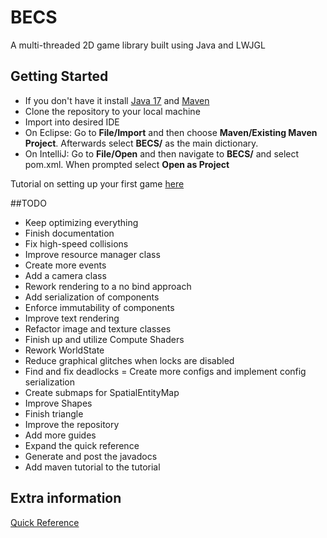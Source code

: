 # BECS
A multi-threaded 2D game library built using Java and LWJGL
## Getting Started
- If you don't have it install [Java 17](https://www.oracle.com/java/technologies/javase/jdk17-archive-downloads.html) and [Maven](https://maven.apache.org/download.cgi)
- Clone the repository to your local machine
- Import into desired IDE
- On Eclipse: Go to **File/Import** and then choose **Maven/Existing Maven Project**. Afterwards select **BECS/** as the main dictionary.
- On IntelliJ: Go to **File/Open** and then navigate to **BECS/** and select pom.xml. When prompted select **Open as Project**

Tutorial on setting up your first game [here](Information/BUILD-GAME.MD)

##TODO
- Keep optimizing everything
- Finish documentation
- Fix high-speed collisions
- Improve resource manager class
- Create more events
- Add a camera class
- Rework rendering to a no bind approach
- Add serialization of components
- Enforce immutability of components
- Improve text rendering
- Refactor image and texture classes
- Finish up and utilize Compute Shaders
- Rework WorldState
- Reduce graphical glitches when locks are disabled
- Find and fix deadlocks
= Create more configs and implement config serialization
- Create submaps for SpatialEntityMap
- Improve Shapes
- Finish triangle
- Improve the repository
- Add more guides
- Expand the quick reference
- Generate and post the javadocs
- Add maven tutorial to the tutorial

## Extra information
[Quick Reference](Information/QUICKGUIDE.MD)
